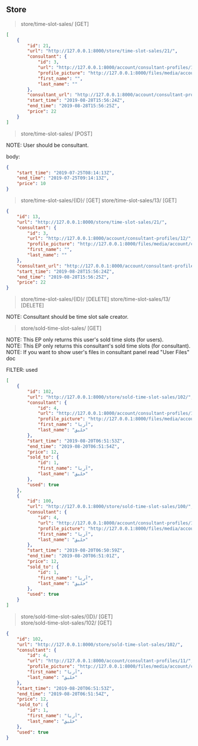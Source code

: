 
## Store

> store/time-slot-sales/ [GET]

```json
[
    {
        "id": 21,
        "url": "http://127.0.0.1:8000/store/time-slot-sales/21/",
        "consultant": {
            "id": 3,
            "url": "http://127.0.0.1:8000/account/consultant-profiles/12/",
            "profile_picture": "http://127.0.0.1:8000/files/media/account/consultant_profile_pictures/Screenshot_from_2019-07-20_13-07-37_CHUxeWd.png",
            "first_name": "",
            "last_name": ""
        },
        "consultant_url": "http://127.0.0.1:8000/account/consultant-profiles/12/",
        "start_time": "2019-08-28T15:56:24Z",
        "end_time": "2019-08-28T15:56:25Z",
        "price": 22
    }
]
```


> store/time-slot-sales/ [POST]

NOTE: User should be consultant.

body:
```json
{
    "start_time": "2019-07-25T08:14:13Z",
    "end_time": "2019-07-25T09:14:13Z",
    "price": 10
}
```

> store/time-slot-sales/{ID}/ [GET]
> store/time-slot-sales/13/ [GET]

```json
{
    "id": 13,
    "url": "http://127.0.0.1:8000/store/time-slot-sales/21/",
    "consultant": {
        "id": 3,
        "url": "http://127.0.0.1:8000/account/consultant-profiles/12/",
        "profile_picture": "http://127.0.0.1:8000/files/media/account/consultant_profile_pictures/Screenshot_from_2019-07-20_13-07-37_CHUxeWd.png",
        "first_name": "",
        "last_name": ""
    },
    "consultant_url": "http://127.0.0.1:8000/account/consultant-profiles/12/",
    "start_time": "2019-08-28T15:56:24Z",
    "end_time": "2019-08-28T15:56:25Z",
    "price": 22
}
```

> store/time-slot-sales/{ID}/ [DELETE]
> store/time-slot-sales/13/ [DELETE]

NOTE: Consultant should be time slot sale creator.


> store/sold-time-slot-sales/ [GET]  

NOTE: This EP only returns this user's sold time slots (for users).  
NOTE: This EP only returns this consultant's sold time slots (for consultant).  
NOTE: If you want to show user's files in consultant panel read "User Files" doc

FILTER: used

```json
[
    {
        "id": 102,
        "url": "http://127.0.0.1:8000/store/sold-time-slot-sales/102/",
        "consultant": {
            "id": 4,
            "url": "http://127.0.0.1:8000/account/consultant-profiles/11/",
            "profile_picture": "http://127.0.0.1:8000/files/media/account/consultant_profile_pictures/maxresdefault.jpg",
            "first_name": "آریا",
            "last_name": "خلیق"
        },
        "start_time": "2019-08-20T06:51:53Z",
        "end_time": "2019-08-20T06:51:54Z",
        "price": 12,
        "sold_to": {
            "id": 1,
            "first_name": "آریا",
            "last_name": "خلیق"
        },
        "used": true
    },
    {
        "id": 100,
        "url": "http://127.0.0.1:8000/store/sold-time-slot-sales/100/",
        "consultant": {
            "id": 4,
            "url": "http://127.0.0.1:8000/account/consultant-profiles/11/",
            "profile_picture": "http://127.0.0.1:8000/files/media/account/consultant_profile_pictures/maxresdefault.jpg",
            "first_name": "آریا",
            "last_name": "خلیق"
        },
        "start_time": "2019-08-20T06:50:59Z",
        "end_time": "2019-08-20T06:51:01Z",
        "price": 12,
        "sold_to": {
            "id": 1,
            "first_name": "آریا",
            "last_name": "خلیق"
        },
        "used": true
    }
]
```

> store/sold-time-slot-sales/{ID}/ [GET]  
> store/sold-time-slot-sales/102/ [GET]  

```json
{
    "id": 102,
    "url": "http://127.0.0.1:8000/store/sold-time-slot-sales/102/",
    "consultant": {
        "id": 4,
        "url": "http://127.0.0.1:8000/account/consultant-profiles/11/",
        "profile_picture": "http://127.0.0.1:8000/files/media/account/consultant_profile_pictures/maxresdefault.jpg",
        "first_name": "آریا",
        "last_name": "خلیق"
    },
    "start_time": "2019-08-20T06:51:53Z",
    "end_time": "2019-08-20T06:51:54Z",
    "price": 12,
    "sold_to": {
        "id": 1,
        "first_name": "آریا",
        "last_name": "خلیق"
    },
    "used": true
}
```

